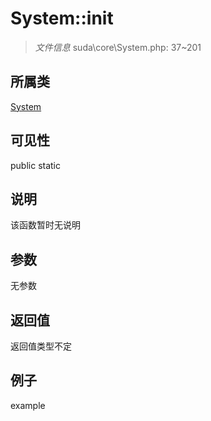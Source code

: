 # System::init



> *文件信息* suda\core\System.php: 37~201

## 所属类 

[System](../System.md)

## 可见性

 public static

## 说明

该函数暂时无说明


## 参数


无参数


## 返回值

返回值类型不定


## 例子

example